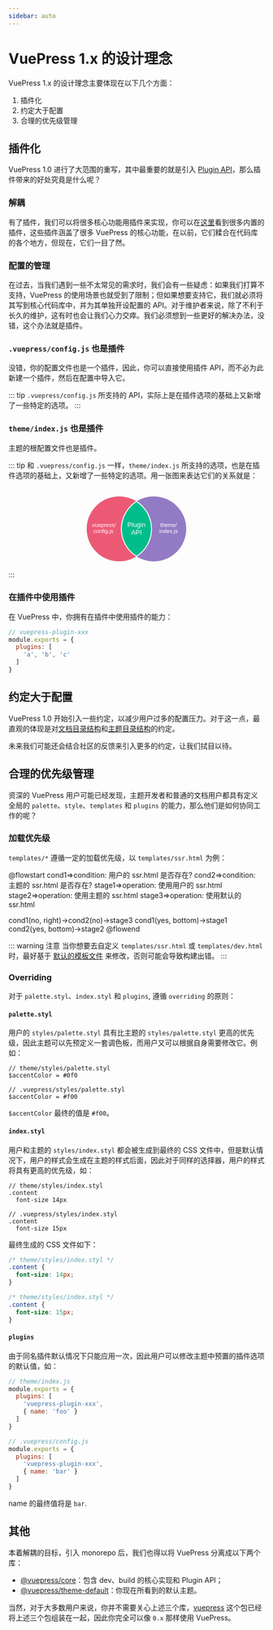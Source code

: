 ```yaml
---
sidebar: auto
---
```


# VuePress 1.x 的设计理念

VuePress 1.x 的设计理念主要体现在以下几个方面：

1. 插件化
2. 约定大于配置
3. 合理的优先级管理

## 插件化

VuePress 1.0 进行了大范围的重写，其中最重要的就是引入 [Plugin API](../plugin/README.md)，那么插件带来的好处究竟是什么呢？

### 解耦

有了插件，我们可以将很多核心功能用插件来实现，你可以在[这里](https://github.com/vuejs/vuepress/tree/master/packages/%40vuepress/core/lib/node/internal-plugins)看到很多内置的插件，这些插件涵盖了很多 VuePress 的核心功能，在以前，它们糅合在代码库的各个地方，但现在，它们一目了然。

### 配置的管理

在过去，当我们遇到一些不太常见的需求时，我们会有一些疑虑：如果我们打算不支持，VuePress 的使用场景也就受到了限制；但如果想要支持它，我们就必须将其写到核心代码库中，并为其单独开设配置的 API。对于维护者来说，除了不利于长久的维护，这有时也会让我们心力交瘁。我们必须想到一些更好的解决办法，没错，这个办法就是插件。

### `.vuepress/config.js` 也是插件

没错，你的配置文件也是一个插件，因此，你可以直接使用插件 API，而不必为此新建一个插件，然后在配置中导入它。

::: tip
`.vuepress/config.js` 所支持的 API，实际上是在插件选项的基础上又新增了一些特定的选项。
:::

### `theme/index.js` 也是插件

主题的根配置文件也是插件。

::: tip
和 `.vuepress/config.js` 一样，`theme/index.js` 所支持的选项，也是在插件选项的基础上，又新增了一些特定的选项。用一张图来表达它们的关系就是：

<svg viewBox="0 0 2806 912" version="1.1" xmlns="http://www.w3.org/2000/svg" xmlns:xlink="http://www.w3.org/1999/xlink">
    <!-- Generator: Sketch 51 (57462) - http://www.bohemiancoding.com/sketch -->
    <desc>Created with Sketch.</desc>
    <defs></defs>
    <g id="Page-1" stroke="none" stroke-width="1" fill="none" fill-rule="evenodd">
        <rect id="Rectangle-3" fill-opacity="0" fill="#FFFFFF" x="0" y="0" width="2806" height="912"></rect>
        <circle id="Oval" stroke="#979797" fill="#EC5975" cx="1212.5" cy="455.5" r="355.5"></circle>
        <circle id="Oval" stroke="#979797" fill="#937AC4" cx="1592.5" cy="455.5" r="355.5"></circle>
        <path d="M1402.5,155.000018 C1501.96722,218.018606 1568,329.058303 1568,455.520781 C1568,581.983259 1501.96722,693.022956 1402.5,756.041544 C1303.03279,693.022977 1237,581.983271 1237,455.520781 C1237,329.058291 1303.03279,218.018585 1402.50003,155 Z" id="Combined-Shape" stroke="#FFFFFF" stroke-width="10" fill="#00BD8C"></path>
        <text id=".vuepress/-config.js" font-family="ArialMT, Arial" font-size="60" font-weight="normal" fill="#FFFFFF">
            <tspan x="901.101562" y="436">.vuepress/</tspan>
            <tspan x="929.446289" y="503">config.js</tspan>
        </text>
        <text id="Plugin-API" font-family="ArialMT, Arial" font-size="72" font-weight="normal" fill="#FFFFFF">
            <tspan x="1302.42773" y="436">Plugin</tspan>
            <tspan x="1344.47461" y="516">API</tspan>
        </text>
        <text id="theme/-index.js" font-family="ArialMT, Arial" font-size="60" font-weight="normal" fill="#FFFFFF">
            <tspan x="1662.78613" y="436">theme/</tspan>
            <tspan x="1652.78125" y="503">index.js</tspan>
        </text>
    </g>
</svg>
:::


### 在插件中使用插件

在 VuePress 中，你拥有在插件中使用插件的能力：

```js
// vuepress-plugin-xxx
module.exports = {
  plugins: [
    'a', 'b', 'c'
  ]
}
```

## 约定大于配置

VuePress 1.0 开始引入一些约定，以减少用户过多的配置压力。对于这一点，最直观的体现是对[文档目录结构](../guide/directory-structure.md)和[主题目录结构](../theme/writing-a-theme.md#目录结构)的约定。

未来我们可能还会结合社区的反馈来引入更多的约定，让我们拭目以待。


## 合理的优先级管理

资深的 VuePress 用户可能已经发现，主题开发者和普通的文档用户都具有定义全局的 `palette`、`style`、`templates` 和 `plugins` 的能力，那么他们是如何协同工作的呢？

### 加载优先级

`templates/*` 遵循一定的加载优先级，以 `templates/ssr.html` 为例：

@flowstart
cond1=>condition: 用户的 ssr.html
是否存在?
cond2=>condition: 主题的 ssr.html
是否存在?
stage1=>operation: 使用用户的 ssr.html
stage2=>operation: 使用主题的 ssr.html
stage3=>operation: 使用默认的 ssr.html

cond1(no, right)->cond2(no)->stage3
cond1(yes, bottom)->stage1
cond2(yes, bottom)->stage2
@flowend

::: warning 注意
当你想要去自定义 `templates/ssr.html` 或 `templates/dev.html` 时，最好基于 [默认的模板文件](https://github.com/vuejs/vuepress/blob/master/packages/%40vuepress/core/lib/app/index.dev.html) 来修改，否则可能会导致构建出错。
:::

### Overriding

对于 `palette.styl`、`index.styl` 和 `plugins`, 遵循 `overriding` 的原则：

#### `palette.styl`

用户的 `styles/palette.styl` 具有比主题的 `styles/palette.styl` 更高的优先级，因此主题可以先预定义一套调色板，而用户又可以根据自身需要修改它。例如：

```stylus
// theme/styles/palette.styl
$accentColor = #0f0
```

```stylus
// .vuepress/styles/palette.styl
$accentColor = #f00
```

`$accentColor` 最终的值是 `#f00`。

#### `index.styl`

用户和主题的 `styles/index.styl` 都会被生成到最终的 CSS 文件中，但是默认情况下，用户的样式会生成在主题的样式后面，因此对于同样的选择器，用户的样式将具有更高的优先级，如：

```stylus
// theme/styles/index.styl
.content
  font-size 14px
```

```stylus
// .vuepress/styles/index.styl
.content
  font-size 15px
```

最终生成的 CSS 文件如下：

```css
/* theme/styles/index.styl */
.content {
  font-size: 14px;
}

/* theme/styles/index.styl */
.content {
  font-size: 15px;
}
```

#### `plugins`

由于同名插件默认情况下只能应用一次，因此用户可以修改主题中预置的插件选项的默认值，如：

```js
// theme/index.js
module.exports = {
  plugins: [
    'vuepress-plugin-xxx',
    { name: 'foo' }
  ]
}
```

```js
// .vuepress/config.js
module.exports = {
  plugins: [
    'vuepress-plugin-xxx',
    { name: 'bar' }
  ]
}
```

name 的最终值将是 `bar`.

## 其他

本着解耦的目标，引入 monorepo 后，我们也得以将 VuePress 分离成以下两个库：

- [@vuepress/core](https://github.com/vuejs/vuepress/tree/master/packages/@vuepress/core)：包含 dev、build 的核心实现和 Plugin API；
- [@vuepress/theme-default](https://github.com/vuejs/vuepress/tree/master/packages/@vuepress/theme-default)：你现在所看到的默认主题。

当然，对于大多数用户来说，你并不需要关心上述三个库，[vuepress](https://www.npmjs.com/search?q=vuepress) 这个包已经将上述三个包组装在一起，因此你完全可以像 `0.x` 那样使用 VuePress。
